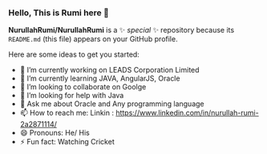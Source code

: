 ### Hello, This is Rumi here 👋

**NurullahRumi/NurullahRumi** is a ✨ _special_ ✨ repository because its `README.md` (this file) appears on your GitHub profile.

Here are some ideas to get you started:

- 🔭 I’m currently working on LEADS Corporation Limited
- 🌱 I’m currently learning JAVA, AngularJS, Oracle
- 👯 I’m looking to collaborate on Goolge
- 🤔 I’m looking for help with Java
- 💬 Ask me about Oracle and Any programming language
- 📫 How to reach me: Linkin : https://www.linkedin.com/in/nurullah-rumi-2a2871114/
- 😄 Pronouns: He/ His
- ⚡ Fun fact: Watching Cricket 

